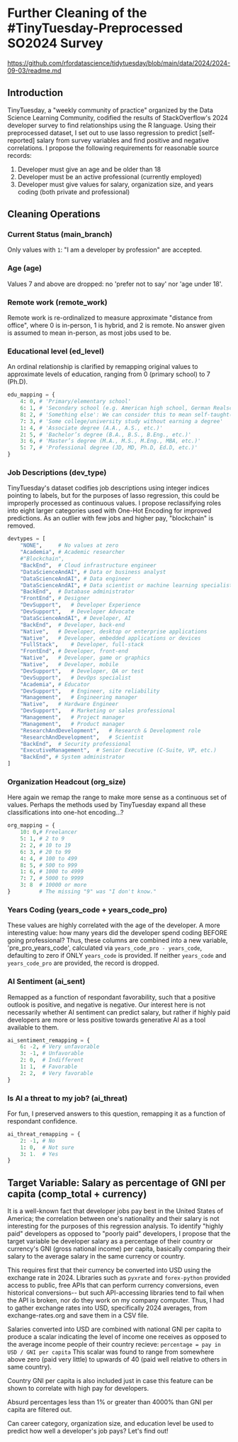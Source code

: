 # Further Cleaning of the #TinyTuesday-Preprocessed SO2024 Survey
https://github.com/rfordatascience/tidytuesday/blob/main/data/2024/2024-09-03/readme.md

## Introduction
TinyTuesday, a "weekly community of practice" organized by the Data Science Learning Community, codified the results of StackOverflow's 2024 developer survey to find relationships using the R language.
Using their preprocessed dataset, I set out to use lasso regression to predict [self-reported] salary from survey variables and find positive and negative correlations.
I propose the following requirements for reasonable source records:
1. Developer must give an age and be older than 18
2. Developer must be an active professional (currently employed)
3. Developer must give values for salary, organization size, and years coding (both private and professional)

## Cleaning Operations
### Current Status (main_branch)
Only values with `1`: "I am a developer by profession" are accepted.

### Age (age)
Values 7 and above are dropped: no 'prefer not to say' nor 'age under 18'.

### Remote work (remote_work)
Remote work is re-ordinalized to measure approximate "distance from office", where 0 is in-person, 1 is hybrid, and 2 is remote.
No answer given is assumed to mean in-person, as most jobs used to be.

### Educational level (ed_level)
An ordinal relationship is clarified by remapping original values to approximate levels of education,
ranging from 0 (primary school) to 7 (Ph.D).
```python
edu_mapping = {
    4: 0, # 'Primary/elementary school'
    6: 1, # 'Secondary school (e.g. American high school, German Realschule or Gymnasium, etc.)'
    8: 2, # 'Something else': We can consider this to mean self-taught(?)
    7: 3, # 'Some college/university study without earning a degree'
    1: 4, # 'Associate degree (A.A., A.S., etc.)'
    2: 5, # 'Bachelor’s degree (B.A., B.S., B.Eng., etc.)'
    3: 6, # 'Master’s degree (M.A., M.S., M.Eng., MBA, etc.)'
    5: 7, # 'Professional degree (JD, MD, Ph.D, Ed.D, etc.)'
}
```

### Job Descriptions (dev_type)
TinyTuesday's dataset codifies job descriptions using integer indices pointing to labels, but for the purposes of lasso regression, this could be improperly processed as continuous values.
I propose reclassifying roles into eight larger categories used with One-Hot Encoding for improved predictions. As an outlier with few jobs and higher pay, "blockchain" is removed.
```python
devtypes = [
    "NONE",     # No values at zero
    "Academia", # Academic researcher
    #"Blockchain",
    "BackEnd",  # Cloud infrastructure engineer
    "DataScienceAndAI",	# Data or business analyst
    "DataScienceAndAI",	# Data engineer
    "DataScienceAndAI",	# Data scientist or machine learning specialist
    "BackEnd",	# Database administrator
    "FrontEnd",	# Designer
    "DevSupport",	# Developer Experience
    "DevSupport",	# Developer Advocate
    "DataScienceAndAI",	# Developer, AI
    "BackEnd",	# Developer, back-end
    "Native",	# Developer, desktop or enterprise applications
    "Native",	# Developer, embedded applications or devices
    "FullStack",	# Developer, full-stack
    "FrontEnd",	# Developer, front-end
    "Native",	# Developer, game or graphics
    "Native",	# Developer, mobile
    "DevSupport",	# Developer, QA or test
    "DevSupport",	# DevOps specialist
    "Academia",	# Educator
    "DevSupport",	# Engineer, site reliability
    "Management",	# Engineering manager
    "Native",	# Hardware Engineer
    "DevSupport",	# Marketing or sales professional
    "Management",	# Project manager
    "Management",	# Product manager
    "ResearchAndDevelopment",	# Research & Development role
    "ResearchAndDevelopment",	# Scientist
    "BackEnd",	# Security professional
    "ExecutiveManagement",	# Senior Executive (C-Suite, VP, etc.)
    "BackEnd", # System administrator
]
```

### Organization Headcout (org_size)
Here again we remap the range to make more sense as a continuous set of values.
Perhaps the methods used by TinyTuesday expand all these classifications into one-hot encoding...?
```python
org_mapping = {
    10: 0,# Freelancer
    5: 1, # 2 to 9
    2: 2, # 10 to 19
    6: 3, # 20 to 99
    4: 4, # 100 to 499
    8: 5, # 500 to 999
    1: 6, # 1000 to 4999
    7: 7, # 5000 to 9999
    3: 8  # 10000 or more
}         # The missing "9" was "I don't know."
```

### Years Coding (years_code + years_code_pro)
These values are highly correlated with the age of the developer. A more interesting value: how many years did the developer spend coding BEFORE going professional? Thus, these columns are combined into a new variable, 'pre_pro_years_code', calculated via `years_code_pro - years_code`, defaulting to zero if ONLY `years_code` is provided. If neither `years_code` and `years_code_pro` are provided, the record is dropped.

### AI Sentiment (ai_sent)
Remapped as a function of respondant favorability, such that a positive outlook is positive, and negative is negative. Our interest here is not necessarily whether AI sentiment can predict salary, but rather if highly paid developers are more or less positive towards generative AI as a tool available to them.
```python
ai_sentiment_remapping = {
    6: -2, # Very unfavorable
    3: -1, # Unfavorable
    2: 0,  # Indifferent
    1: 1,  # Favorable
    2: 2,  # Very favorable
}
```

### Is AI a threat to my job? (ai_threat)
For fun, I preserved answers to this question, remapping it as a function of respondant confidence.
```python
ai_threat_remapping = {
    2: -1, # No
    1: 0,  # Not sure
    3: 1.  # Yes
}
```

## Target Variable: Salary as percentage of GNI per capita (comp_total + currency)
It is a well-known fact that developer jobs pay best in the United States of America; the correlation between one's nationality and their salary is not interesting for the purposes of this regression analysis. To identify "highly paid" developers as opposed to "poorly paid" developers, I propose that the target variable be developer salary as a percentage of their country or currency's GNI (gross national income) per capita, basically comparing their salary to the average salary in the same currency or country.

This requires first that their currency be converted into USD using the exchange rate in 2024. 
Libraries such as `pyxrate` and `forex-python` provided access to public, free APIs that can perform currency conversions, even historical conversions-- but such API-accessing libraries tend to fail when the API is broken, nor do they work on my company computer. Thus, I had to gather exchange rates into USD, specifically 2024 averages, from exchange-rates.org and save them in a CSV file.

Salaries converted into USD are combined with national GNI per capita to produce a scalar indicating the level of income one receives as opposed to the average income people of their country recieve:
`percentage = pay in USD / GNI per capita`
This scalar was found to range from somewhere above zero (paid very little) to upwards of 40 (paid well relative to others in same country).

Country GNI per capita is also included just in case this feature can be shown to correlate with high pay for developers.

Absurd percentages less than 1% or greater than 4000% than GNI per capita are filtered out.

Can career category, organization size, and education level be used to predict how well a developer's job pays? Let's find out!